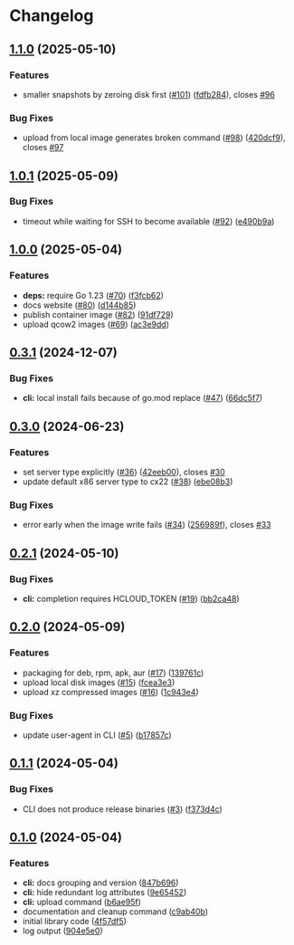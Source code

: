 # Changelog

## [1.1.0](https://github.com/apricote/hcloud-upload-image/compare/v1.0.1...v1.1.0) (2025-05-10)


### Features

* smaller snapshots by zeroing disk first ([#101](https://github.com/apricote/hcloud-upload-image/issues/101)) ([fdfb284](https://github.com/apricote/hcloud-upload-image/commit/fdfb284533d3154806b0936c08015fd5cc64b0fb)), closes [#96](https://github.com/apricote/hcloud-upload-image/issues/96)


### Bug Fixes

* upload from local image generates broken command ([#98](https://github.com/apricote/hcloud-upload-image/issues/98)) ([420dcf9](https://github.com/apricote/hcloud-upload-image/commit/420dcf94c965ee470602db6c9c23c777fda91222)), closes [#97](https://github.com/apricote/hcloud-upload-image/issues/97)

## [1.0.1](https://github.com/apricote/hcloud-upload-image/compare/v1.0.0...v1.0.1) (2025-05-09)


### Bug Fixes

* timeout while waiting for SSH to become available ([#92](https://github.com/apricote/hcloud-upload-image/issues/92)) ([e490b9a](https://github.com/apricote/hcloud-upload-image/commit/e490b9a7f394e268fa1946ca51aa998c78c3d46a))

## [1.0.0](https://github.com/apricote/hcloud-upload-image/compare/v0.3.1...v1.0.0) (2025-05-04)


### Features

* **deps:** require Go 1.23 ([#70](https://github.com/apricote/hcloud-upload-image/issues/70)) ([f3fcb62](https://github.com/apricote/hcloud-upload-image/commit/f3fcb623fc00095ab3806fa41dbcb7083c13c5df))
* docs website ([#80](https://github.com/apricote/hcloud-upload-image/issues/80)) ([d144b85](https://github.com/apricote/hcloud-upload-image/commit/d144b85e3dfd933e8fbb09a0e6f5acacb4d05bea))
* publish container image ([#82](https://github.com/apricote/hcloud-upload-image/issues/82)) ([91df729](https://github.com/apricote/hcloud-upload-image/commit/91df729f1cfd636355fc8338f47aefa4ab8b3b84))
* upload qcow2 images ([#69](https://github.com/apricote/hcloud-upload-image/issues/69)) ([ac3e9dd](https://github.com/apricote/hcloud-upload-image/commit/ac3e9dd7ecd86d1538b6401c3073c7c078c40847))

## [0.3.1](https://github.com/apricote/hcloud-upload-image/compare/v0.3.0...v0.3.1) (2024-12-07)


### Bug Fixes

* **cli:** local install fails because of go.mod replace ([#47](https://github.com/apricote/hcloud-upload-image/issues/47)) ([66dc5f7](https://github.com/apricote/hcloud-upload-image/commit/66dc5f70b604ed3ee964576d74f94bdcea710c95))

## [0.3.0](https://github.com/apricote/hcloud-upload-image/compare/v0.2.1...v0.3.0) (2024-06-23)


### Features

* set server type explicitly ([#36](https://github.com/apricote/hcloud-upload-image/issues/36)) ([42eeb00](https://github.com/apricote/hcloud-upload-image/commit/42eeb00a0784e13a00a52cf15a8659b497d78d72)), closes [#30](https://github.com/apricote/hcloud-upload-image/issues/30)
* update default x86 server type to cx22 ([#38](https://github.com/apricote/hcloud-upload-image/issues/38)) ([ebe08b3](https://github.com/apricote/hcloud-upload-image/commit/ebe08b345c8f31df73087b091fa39f5fdc195156))


### Bug Fixes

* error early when the image write fails ([#34](https://github.com/apricote/hcloud-upload-image/issues/34)) ([256989f](https://github.com/apricote/hcloud-upload-image/commit/256989f4a37e7b124c0684aab0f34cf5e09559be)), closes [#33](https://github.com/apricote/hcloud-upload-image/issues/33)

## [0.2.1](https://github.com/apricote/hcloud-upload-image/compare/v0.2.0...v0.2.1) (2024-05-10)


### Bug Fixes

* **cli:** completion requires HCLOUD_TOKEN ([#19](https://github.com/apricote/hcloud-upload-image/issues/19)) ([bb2ca48](https://github.com/apricote/hcloud-upload-image/commit/bb2ca482000f5c780545edb9a03aa9f6bf93d906))

## [0.2.0](https://github.com/apricote/hcloud-upload-image/compare/v0.1.1...v0.2.0) (2024-05-09)


### Features

* packaging for deb, rpm, apk, aur ([#17](https://github.com/apricote/hcloud-upload-image/issues/17)) ([139761c](https://github.com/apricote/hcloud-upload-image/commit/139761cc28050b00bca22573d765f2b94af89bac))
* upload local disk images ([#15](https://github.com/apricote/hcloud-upload-image/issues/15)) ([fcea3e3](https://github.com/apricote/hcloud-upload-image/commit/fcea3e3c6e5ba7383aa69838401903e3f54f910c))
* upload xz compressed images ([#16](https://github.com/apricote/hcloud-upload-image/issues/16)) ([1c943e4](https://github.com/apricote/hcloud-upload-image/commit/1c943e4480ba2042fc3feabf363ec88eb2efbaee))


### Bug Fixes

* update user-agent in CLI ([#5](https://github.com/apricote/hcloud-upload-image/issues/5)) ([b17857c](https://github.com/apricote/hcloud-upload-image/commit/b17857c1fefc0b09da2ed2711b20ba76930dd365))

## [0.1.1](https://github.com/apricote/hcloud-upload-image/compare/v0.1.0...v0.1.1) (2024-05-04)


### Bug Fixes

* CLI does not produce release binaries ([#3](https://github.com/apricote/hcloud-upload-image/issues/3)) ([f373d4c](https://github.com/apricote/hcloud-upload-image/commit/f373d4c2baca9ccc892e6b6abff6dd217f2fdbeb))

## [0.1.0](https://github.com/apricote/hcloud-upload-image/compare/v0.0.1...v0.1.0) (2024-05-04)


### Features

* **cli:** docs grouping and version ([847b696](https://github.com/apricote/hcloud-upload-image/commit/847b696c74ce67c2f18aaa69af60f6c0c5b736c4))
* **cli:** hide redundant log attributes ([9e65452](https://github.com/apricote/hcloud-upload-image/commit/9e654521ae12debf40f181dfe291ad4ded0f7524))
* **cli:** upload command ([b6ae95f](https://github.com/apricote/hcloud-upload-image/commit/b6ae95f55ba134f5ef124d377ed3ad0a556b8cf4))
* documentation and cleanup command ([c9ab40b](https://github.com/apricote/hcloud-upload-image/commit/c9ab40b539bc51ea2611bb0b58ab8aef4ec06eea))
* initial library code ([4f57df5](https://github.com/apricote/hcloud-upload-image/commit/4f57df5b66ed1391155792758737b8f54b7ef2ab))
* log output ([904e5e0](https://github.com/apricote/hcloud-upload-image/commit/904e5e0bed6ba87e0f4063c27a0678a9c85b7371))

